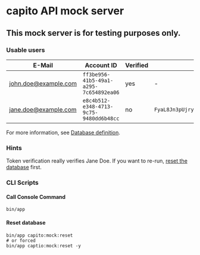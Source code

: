 # capito API mock server

## This mock server is for testing purposes only.

### Usable users

| E-Mail               | Account ID                             | Verified | Verification Token                                                 | Roles              |
|----------------------|----------------------------------------|----------|--------------------------------------------------------------------|--------------------|
| john.doe@example.com | `ff3be956-41b5-49a1-a295-7c654892ea06` | yes      | -                                                                  | admin              |
| jane.doe@example.com | `e8c4b512-e348-4713-9c75-9480dd6b48cc` | no       | `FyaL8Jn3pUjrygkVAv4Z67TKuMUKLptPr2kqjvzkVedsM2C75zmp5vW6CXxzZByC` | member, unverified |

For more information, see [Database definition](data/defaultDatabase.php).

### Hints

Token verification really verifies Jane Doe. If you want to re-run, [reset the database](#reset-database) first.

### CLI Scripts

#### Call Console Command
```shell
bin/app 
```


#### Reset database

```shell
bin/app capito:mock:reset
# or forced
bin/app captio:mock:reset -y
```
